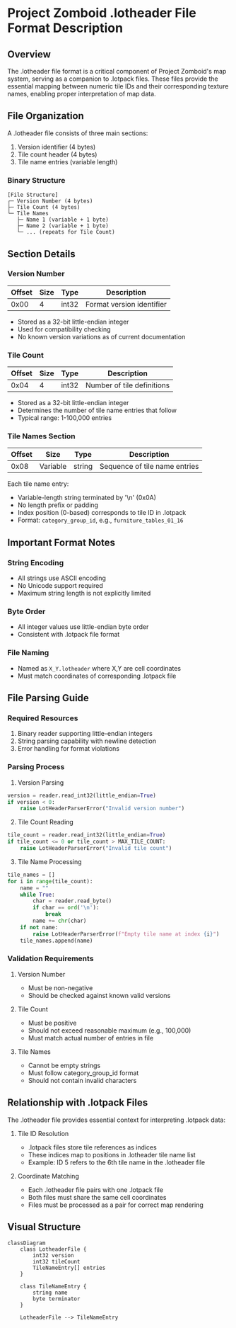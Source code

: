 # Project Zomboid .lotheader File Format Description

## Overview

The .lotheader file format is a critical component of Project Zomboid's map system, serving as a companion to .lotpack
files. These files provide the essential mapping between numeric tile IDs and their corresponding texture names,
enabling proper interpretation of map data.

## File Organization

A .lotheader file consists of three main sections:

1. Version identifier (4 bytes)
2. Tile count header (4 bytes)
3. Tile name entries (variable length)

### Binary Structure

```
[File Structure]
┌─ Version Number (4 bytes)
├─ Tile Count (4 bytes)
└─ Tile Names
   ├─ Name 1 (variable + 1 byte)
   ├─ Name 2 (variable + 1 byte)
   └─ ... (repeats for Tile Count)
```

## Section Details

### Version Number

| Offset | Size | Type  | Description               |
|--------|------|-------|---------------------------|
| 0x00   | 4    | int32 | Format version identifier |

- Stored as a 32-bit little-endian integer
- Used for compatibility checking
- No known version variations as of current documentation

### Tile Count

| Offset | Size | Type  | Description                |
|--------|------|-------|----------------------------|
| 0x04   | 4    | int32 | Number of tile definitions |

- Stored as a 32-bit little-endian integer
- Determines the number of tile name entries that follow
- Typical range: 1-100,000 entries

### Tile Names Section

| Offset | Size     | Type   | Description                   |
|--------|----------|--------|-------------------------------|
| 0x08   | Variable | string | Sequence of tile name entries |

Each tile name entry:

- Variable-length string terminated by '\n' (0x0A)
- No length prefix or padding
- Index position (0-based) corresponds to tile ID in .lotpack
- Format: `category_group_id`, e.g., `furniture_tables_01_16`

## Important Format Notes

### String Encoding

- All strings use ASCII encoding
- No Unicode support required
- Maximum string length is not explicitly limited

### Byte Order

- All integer values use little-endian byte order
- Consistent with .lotpack file format

### File Naming

- Named as `X_Y.lotheader` where X,Y are cell coordinates
- Must match coordinates of corresponding .lotpack file

## File Parsing Guide

### Required Resources

1. Binary reader supporting little-endian integers
2. String parsing capability with newline detection
3. Error handling for format violations

### Parsing Process

1. Version Parsing

```python
version = reader.read_int32(little_endian=True)
if version < 0:
    raise LotHeaderParserError("Invalid version number")
```

2. Tile Count Reading

```python
tile_count = reader.read_int32(little_endian=True)
if tile_count <= 0 or tile_count > MAX_TILE_COUNT:
    raise LotHeaderParserError("Invalid tile count")
```

3. Tile Name Processing

```python
tile_names = []
for i in range(tile_count):
    name = ""
    while True:
        char = reader.read_byte()
        if char == ord('\n'):
            break
        name += chr(char)
    if not name:
        raise LotHeaderParserError(f"Empty tile name at index {i}")
    tile_names.append(name)
```

### Validation Requirements

1. Version Number
    - Must be non-negative
    - Should be checked against known valid versions

2. Tile Count
    - Must be positive
    - Should not exceed reasonable maximum (e.g., 100,000)
    - Must match actual number of entries in file

3. Tile Names
    - Cannot be empty strings
    - Must follow category_group_id format
    - Should not contain invalid characters

## Relationship with .lotpack Files

The .lotheader file provides essential context for interpreting .lotpack data:

1. Tile ID Resolution
    - .lotpack files store tile references as indices
    - These indices map to positions in .lotheader tile name list
    - Example: ID 5 refers to the 6th tile name in the .lotheader file

2. Coordinate Matching
    - Each .lotheader file pairs with one .lotpack file
    - Both files must share the same cell coordinates
    - Files must be processed as a pair for correct map rendering

## Visual Structure

```mermaid
classDiagram
    class LotheaderFile {
        int32 version
        int32 tileCount
        TileNameEntry[] entries
    }
    
    class TileNameEntry {
        string name
        byte terminator
    }
    
    LotheaderFile --> TileNameEntry
```
